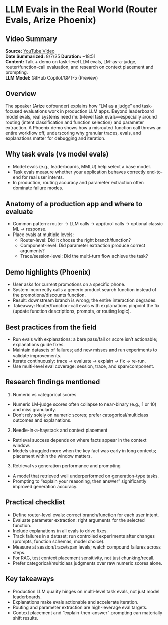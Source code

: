 # LLM Evals in the Real World (Router Evals, Arize Phoenix)

## Video Summary
**Source:** [YouTube Video](https://www.youtube.com/watch?v=nbZzSC5A6hs)  
**Date Summarized:** 8/7/25
**Duration:** ~18:51  
**Content:** Talk + demo on task-level LLM evals, LM-as-a-judge, router/function-call evaluation, and research on context placement and prompting.  
**LLM Model:** GitHub Copilot/GPT-5 (Preview)

## Overview
The speaker (Arize cofounder) explains how “LM as a judge” and task-focused evaluations work in production LLM apps. Beyond leaderboard model evals, real systems need multi-level task evals—especially around routing (intent classification and function selection) and parameter extraction. A Phoenix demo shows how a misrouted function call throws an entire workflow off, underscoring why granular traces, evals, and explanations matter for debugging and iteration.

## Why task evals (vs model evals)
- Model evals (e.g., leaderboards, MMLU) help select a base model.
- Task evals measure whether your application behaves correctly end-to-end for real user intents.
- In production, routing accuracy and parameter extraction often dominate failure modes.

## Anatomy of a production app and where to evaluate
- Common pattern: router → LLM calls → app/tool calls → optional classic ML → response.
- Place evals at multiple levels:
  - Router-level: Did it choose the right branch/function?
  - Component-level: Did parameter extraction produce correct arguments?
  - Trace/session-level: Did the multi-turn flow achieve the task?

## Demo highlights (Phoenix)
- User asks for current promotions on a specific phone.
- System incorrectly calls a generic product search function instead of the promotions/discounts function.
- Result: downstream branch is wrong; the entire interaction degrades.
- Takeaway: Router/function-call evals with explanations pinpoint the fix (update function descriptions, prompts, or routing logic).

## Best practices from the field
- Run evals with explanations: a bare pass/fail or score isn’t actionable; explanations guide fixes.
- Maintain datasets of failures; add new misses and run experiments to validate improvements.
- Iterate continuously: trace → evaluate → explain → fix → re-run.
- Use multi-level eval coverage: session, trace, and span/component.

## Research findings mentioned
1) Numeric vs categorical scores
- Numeric LM-judge scores often collapse to near-binary (e.g., 1 or 10) and miss granularity.
- Don’t rely solely on numeric scores; prefer categorical/multiclass outcomes and explanations.

2) Needle-in-a-haystack and context placement
- Retrieval success depends on where facts appear in the context window.
- Models struggled more when the key fact was early in long contexts; placement within the window matters.

3) Retrieval vs generation performance and prompting
- A model that retrieved well underperformed on generation-type tasks.
- Prompting to “explain your reasoning, then answer” significantly improved generation accuracy.

## Practical checklist
- Define router-level evals: correct branch/function for each user intent.
- Evaluate parameter extraction: right arguments for the selected function.
- Include explanations in all evals to drive fixes.
- Track failures in a dataset; run controlled experiments after changes (prompts, function schemas, model choice).
- Measure at session/trace/span levels; watch compound failures across steps.
- For RAG, test context placement sensitivity, not just chunking/recall.
- Prefer categorical/multiclass judgments over raw numeric scores alone.

## Key takeaways
- Production LLM quality hinges on multi-level task evals, not just model leaderboards.
- Explanations make evals actionable and accelerate iteration.
- Routing and parameter extraction are high-leverage eval targets.
- Context placement and “explain-then-answer” prompting can materially shift results.
